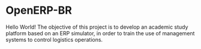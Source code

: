 # OpenERP-BR
Hello World! The objective of this project is to develop an academic study platform based on an ERP simulator, in order to train the use of management systems to control logistics operations.
